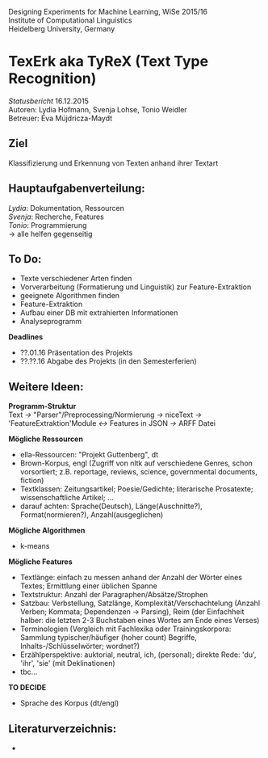 Designing Experiments for Machine Learning, WiSe 2015/16  
Institute of Computational Linguistics  
Heidelberg University, Germany  

TexErk aka **TyReX** (Text Type Recognition)  
===================

*Statusbericht*  16.12.2015  
Autoren: Lydia Hofmann, Svenja Lohse, Tonio Weidler  
Betreuer: Éva Mújdricza-Maydt  

Ziel
------
Klassifizierung und Erkennung von Texten anhand ihrer Textart  

Hauptaufgabenverteilung:
------
*Lydia*: Dokumentation, Ressourcen  
*Svenja*: Recherche, Features  
*Tonio*: Programmierung  
-> alle helfen gegenseitig   

To Do:
------
- Texte verschiedener Arten finden  
- Vorverarbeitung (Formatierung und Linguistik) zur Feature-Extraktion  
- geeignete Algorithmen finden
- Feature-Extraktion
- Aufbau einer DB mit extrahierten Informationen
- Analyseprogramm

**Deadlines**
- ??.01.16 Präsentation des Projekts  
- ??.??.16 Abgabe des Projekts (in den Semesterferien)  

Weitere Ideen:
------
**Programm-Struktur**  
Text *->* "Parser"/Preprocessing/Normierung *->* niceText *->* 'FeatureExtraktion'Module *<->* Features in JSON *->* ARFF Datei  

**Mögliche Ressourcen**  
- ella-Ressourcen: "Projekt Guttenberg", dt
- Brown-Korpus, engl (Zugriff von nltk auf verschiedene Genres, schon vorsortiert; z.B. reportage, reviews, science, governmental documents, fiction)
- Textklassen: Zeitungsartikel; Poesie/Gedichte; literarische Prosatexte; wissenschaftliche Artikel; ...  
- darauf achten: Sprache(Deutsch), Länge(Auschnitte?), Format(normieren?), Anzahl(ausgeglichen)  

**Mögliche Algorithmen**  
- k-means

**Mögliche Features**  
- Textlänge: einfach zu messen anhand der Anzahl der Wörter eines Textes; Ermittlung einer üblichen Spanne 
- Textstruktur: Anzahl der Paragraphen/Absätze/Strophen
- Satzbau: Verbstellung, Satzlänge, Komplexität/Verschachtelung (Anzahl Verben; Kommata; Dependenzen -> Parsing), Reim (der Einfachheit halber: die letzten 2-3 Buchstaben eines Wortes am Ende eines Verses)
- Terminologien (Vergleich mit Fachlexika oder Trainingskorpora: Sammlung typischer/häufiger (hoher count) Begriffe, Inhalts-/Schlüsselwörter; wordnet?)
- Erzählperspektive: auktorial, neutral, ich, (personal); direkte Rede: 'du', 'ihr', 'sie' (mit Deklinationen)
- tbc...

**TO DECIDE**
- Sprache des Korpus (dt/engl)

Literaturverzeichnis:
------

-
